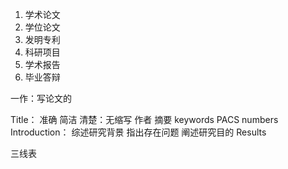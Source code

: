 1. 学术论文
2. 学位论文
3. 发明专利
4. 科研项目
5. 学术报告
6. 毕业答辩


一作：写论文的

Title：
    准确
    简洁
    清楚：无缩写
作者
摘要
    keywords
    PACS numbers
Introduction：
    综述研究背景
    指出存在问题
    阐述研究目的
Results

三线表
